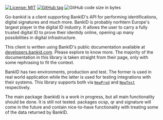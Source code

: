 [![License: MIT](https://img.shields.io/badge/License-MIT-yellow.svg)](LICENSE)
[![GitHub tag](https://img.shields.io/github/v/tag/gombrii/go-bankid)](https://github.com/gombrii/go-bankid/tags)
![GitHub code size in bytes](https://img.shields.io/github/languages/code-size/gombrii/go-bankid)

Go-bankid is a client supporting BankID's API for performing identifications, digital signatures and much more. BankID is probably norhtern Europe's largest player in the digital ID industry. It allows the user to carry a fully trusted digital ID to prove their identidy online, opening up many possibilities in digital infrastructure.

This client is written using BankID's public documentation available at [developers.bankid.com](https://developers.bankid.com). Please explore to know more. The majority of the documentation in this library is taken straight from their page, only with some rephrasing to fit the context.

BankID has two environments, production and test. The former is used in real world application while the latter is used for testing integrations with their systems. This library supports both via [`NewProd`](./client.go#l32) and [`NewTest`](./client.go#l36) respectively.

The main package (bankid) is a work in progress, but all main functionality should be done. It is still not tested. packages ocsp, qr and signature will come in the future and contain nice-to-have functionality with treating some of the data returned by BankID.